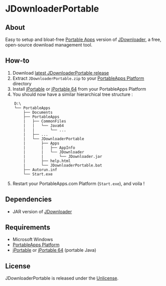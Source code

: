 # JDownloaderPortable

## About

Easy to setup and bloat-free [Portable Apps](https://portableapps.com/) version of [JDownloader](http://jdownloader.org/), a free, open-source download management tool.

## How-to

1. Download [latest JDownloaderPortable release](https://github.com/FoxP/JDownloaderPortable/releases/latest)
2. Extract `JDownloaderPortable.zip` to your [PortableApps Platform](https://portableapps.com/download) directory
3. Install [jPortable](https://portableapps.com/apps/utilities/java_portable) or [jPortable 64](https://portableapps.com/apps/utilities/java_portable_64) from your PortableApps Platform
4. You should now have a similar hierarchical tree structure :
```
    D:\
    └── PortableApps
        ├── Documents
        ├── PortableApps
        |   ├── CommonFiles
        |   |   └── Java64
        |   |       └── ...
        |   ├── ...
        |   └── JDownloaderPortable
        |       ├── Apps
        |       |   ├── AppInfo
        |       |   └── JDownloader
        |       |       └── JDownloader.jar
        |       ├── help.html
        |       └── JDownloaderPortable.bat
        ├── Autorun.inf
        └── Start.exe
```
5. Restart your PortableApps.com Platform (`Start.exe`), and voila !

## Dependencies
- JAR version of [JDownloader](http://jdownloader.org/download/index)

## Requirements
- Microsoft Windows
- [PortableApps Platform](https://portableapps.com/download)
- [jPortable](https://portableapps.com/apps/utilities/java_portable) or [jPortable 64](https://portableapps.com/apps/utilities/java_portable_64) (portable Java)

## License
JDownloaderPortable is released under the [Unlicense](http://unlicense.org).